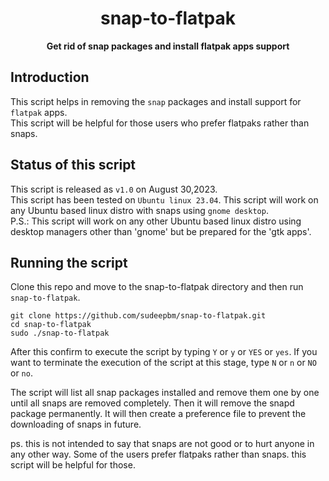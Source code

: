 <h1 align="center">
  snap-to-flatpak
</h1>

<p align="center"><b>Get rid of snap packages and install flatpak apps support</b></p>

## Introduction

This script helps in removing the `snap` packages and install support for `flatpak` apps. <br>
This script will be helpful for those users who prefer flatpaks rather than snaps.

## Status of this script
This script is released as `v1.0` on August 30,2023. <br>
This script has been tested on `Ubuntu linux 23.04`. This script will work on any Ubuntu based linux distro with snaps using `gnome desktop`. <br>
P.S.: This script will work on any other Ubuntu based linux distro using desktop managers other than 'gnome' but be prepared for the 'gtk apps'. <br>

## Running the script

Clone this repo and move to the snap-to-flatpak directory and then run `snap-to-flatpak`.

``` {.bash}
git clone https://github.com/sudeepbm/snap-to-flatpak.git
cd snap-to-flatpak
sudo ./snap-to-flatpak
```

After this confirm to execute the script by typing `Y` or `y` or `YES` or `yes`. If you want to terminate the execution of the script at this stage, type `N` or `n` or `NO` or `no`.

The script will list all snap packages installed and remove them one by one until all snaps are removed completely. Then it will remove the snapd package permanently. It will then create a preference file to prevent the downloading of snaps in future.



















ps. this is not intended to say that snaps are not good or to hurt anyone in any other way. Some of the users prefer flatpaks rather than snaps. this script will be helpful for those.
